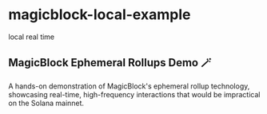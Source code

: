 # magicblock-local-example
local real time

## MagicBlock Ephemeral Rollups Demo 🪄
A hands-on demonstration of MagicBlock's ephemeral rollup technology, showcasing real-time, high-frequency interactions that would be impractical on the Solana mainnet.
